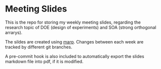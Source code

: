 # Meeting Slides

This is the repo for storing my weekly meeting slides, regarding the research topic of DOE (design of experiments) and SOA (strong orthogonal arrarys). 

The sildes are created using [marp](https://marp.app/). Changes between each week are tracked by different git branches.

A pre-commit hook is also included to automatically export the slides markdown file into pdf, if it is modified.